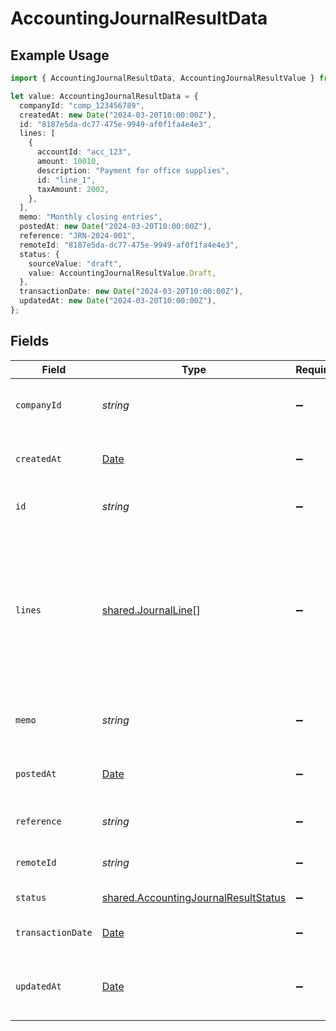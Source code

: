 # AccountingJournalResultData

## Example Usage

```typescript
import { AccountingJournalResultData, AccountingJournalResultValue } from "@stackone/stackone-client-ts/sdk/models/shared";

let value: AccountingJournalResultData = {
  companyId: "comp_123456789",
  createdAt: new Date("2024-03-20T10:00:00Z"),
  id: "8187e5da-dc77-475e-9949-af0f1fa4e4e3",
  lines: [
    {
      accountId: "acc_123",
      amount: 10010,
      description: "Payment for office supplies",
      id: "line_1",
      taxAmount: 2002,
    },
  ],
  memo: "Monthly closing entries",
  postedAt: new Date("2024-03-20T10:00:00Z"),
  reference: "JRN-2024-001",
  remoteId: "8187e5da-dc77-475e-9949-af0f1fa4e4e3",
  status: {
    sourceValue: "draft",
    value: AccountingJournalResultValue.Draft,
  },
  transactionDate: new Date("2024-03-20T10:00:00Z"),
  updatedAt: new Date("2024-03-20T10:00:00Z"),
};
```

## Fields

| Field                                                                                                                              | Type                                                                                                                               | Required                                                                                                                           | Description                                                                                                                        | Example                                                                                                                            |
| ---------------------------------------------------------------------------------------------------------------------------------- | ---------------------------------------------------------------------------------------------------------------------------------- | ---------------------------------------------------------------------------------------------------------------------------------- | ---------------------------------------------------------------------------------------------------------------------------------- | ---------------------------------------------------------------------------------------------------------------------------------- |
| `companyId`                                                                                                                        | *string*                                                                                                                           | :heavy_minus_sign:                                                                                                                 | ID of the company this journal belongs to                                                                                          | comp_123456789                                                                                                                     |
| `createdAt`                                                                                                                        | [Date](https://developer.mozilla.org/en-US/docs/Web/JavaScript/Reference/Global_Objects/Date)                                      | :heavy_minus_sign:                                                                                                                 | Timestamp when the journal was created                                                                                             | 2024-03-20T10:00:00Z                                                                                                               |
| `id`                                                                                                                               | *string*                                                                                                                           | :heavy_minus_sign:                                                                                                                 | Unique identifier                                                                                                                  | 8187e5da-dc77-475e-9949-af0f1fa4e4e3                                                                                               |
| `lines`                                                                                                                            | [shared.JournalLine](../../../sdk/models/shared/journalline.md)[]                                                                  | :heavy_minus_sign:                                                                                                                 | List of journal lines                                                                                                              | [<br/>{<br/>"id": "line_1",<br/>"account_id": "acc_123",<br/>"description": "Payment for office supplies",<br/>"amount": 10010,<br/>"tax_amount": 2002<br/>}<br/>] |
| `memo`                                                                                                                             | *string*                                                                                                                           | :heavy_minus_sign:                                                                                                                 | Memo or description for the journal                                                                                                | Monthly closing entries                                                                                                            |
| `postedAt`                                                                                                                         | [Date](https://developer.mozilla.org/en-US/docs/Web/JavaScript/Reference/Global_Objects/Date)                                      | :heavy_minus_sign:                                                                                                                 | Timestamp when the journal was posted                                                                                              | 2024-03-20T10:00:00Z                                                                                                               |
| `reference`                                                                                                                        | *string*                                                                                                                           | :heavy_minus_sign:                                                                                                                 | Reference number for the journal                                                                                                   | JRN-2024-001                                                                                                                       |
| `remoteId`                                                                                                                         | *string*                                                                                                                           | :heavy_minus_sign:                                                                                                                 | Provider's unique identifier                                                                                                       | 8187e5da-dc77-475e-9949-af0f1fa4e4e3                                                                                               |
| `status`                                                                                                                           | [shared.AccountingJournalResultStatus](../../../sdk/models/shared/accountingjournalresultstatus.md)                                | :heavy_minus_sign:                                                                                                                 | Status of the journal                                                                                                              |                                                                                                                                    |
| `transactionDate`                                                                                                                  | [Date](https://developer.mozilla.org/en-US/docs/Web/JavaScript/Reference/Global_Objects/Date)                                      | :heavy_minus_sign:                                                                                                                 | Date of the journal transaction                                                                                                    | 2024-03-20T10:00:00Z                                                                                                               |
| `updatedAt`                                                                                                                        | [Date](https://developer.mozilla.org/en-US/docs/Web/JavaScript/Reference/Global_Objects/Date)                                      | :heavy_minus_sign:                                                                                                                 | Timestamp when the journal was last updated                                                                                        | 2024-03-20T10:00:00Z                                                                                                               |